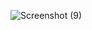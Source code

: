 ![Screenshot (9)](https://github.com/Nostalgie22/module_19/assets/132602801/3e2723b1-7134-4934-b016-a4c1955f6569)
